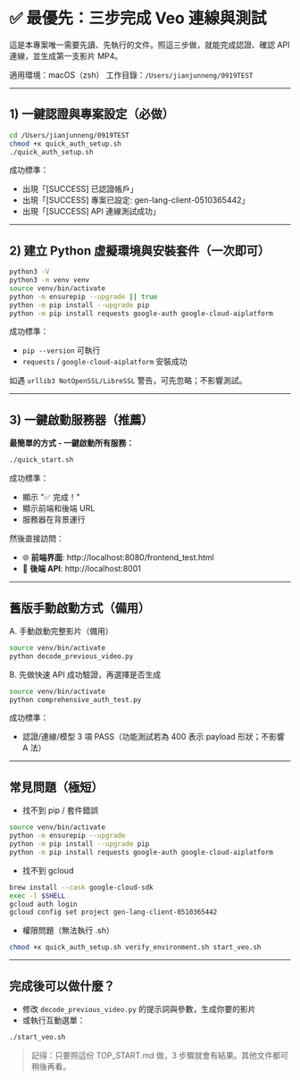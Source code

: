 # ✅ 最優先：三步完成 Veo 連線與測試

這是本專案唯一需要先讀、先執行的文件。照這三步做，就能完成認證、確認 API 連線，並生成第一支影片 MP4。

適用環境：macOS（zsh）
工作目錄：`/Users/jianjunneng/0919TEST`

---

## 1) 一鍵認證與專案設定（必做）
```zsh
cd /Users/jianjunneng/0919TEST
chmod +x quick_auth_setup.sh
./quick_auth_setup.sh
```
成功標準：
- 出現「[SUCCESS] 已認證帳戶」
- 出現「[SUCCESS] 專案已設定: gen-lang-client-0510365442」
- 出現「[SUCCESS] API 連線測試成功」

---

## 2) 建立 Python 虛擬環境與安裝套件（一次即可）
```zsh
python3 -V
python3 -m venv venv
source venv/bin/activate
python -m ensurepip --upgrade || true
python -m pip install --upgrade pip
python -m pip install requests google-auth google-cloud-aiplatform
```
成功標準：
- `pip --version` 可執行
- `requests` / `google-cloud-aiplatform` 安裝成功

如遇 `urllib3 NotOpenSSL/LibreSSL` 警告，可先忽略；不影響測試。

---

## 3) 一鍵啟動服務器（推薦）

**最簡單的方式 - 一鍵啟動所有服務：**
```zsh
./quick_start.sh
```

成功標準：
- 顯示 "✅ 完成！"
- 顯示前端和後端 URL
- 服務器在背景運行

然後直接訪問：
- 🌐 **前端界面**: http://localhost:8080/frontend_test.html
- 📡 **後端 API**: http://localhost:8001

---

## 舊版手動啟動方式（備用）

A. 手動啟動完整影片（備用）
```zsh
source venv/bin/activate
python decode_previous_video.py
```

B. 先做快速 API 成功驗證，再選擇是否生成
```zsh
source venv/bin/activate
python comprehensive_auth_test.py
```
成功標準：
- 認證/連線/模型 3 項 PASS（功能測試若為 400 表示 payload 形狀；不影響 A 法）

---

## 常見問題（極短）
- 找不到 pip / 套件錯誤
```zsh
source venv/bin/activate
python -m ensurepip --upgrade
python -m pip install --upgrade pip
python -m pip install requests google-auth google-cloud-aiplatform
```
- 找不到 gcloud
```zsh
brew install --cask google-cloud-sdk
exec -l $SHELL
gcloud auth login
gcloud config set project gen-lang-client-0510365442
```
- 權限問題（無法執行 .sh）
```zsh
chmod +x quick_auth_setup.sh verify_environment.sh start_veo.sh
```

---

## 完成後可以做什麼？
- 修改 `decode_previous_video.py` 的提示詞與參數，生成你要的影片
- 或執行互動選單：
```zsh
./start_veo.sh
```

> 記得：只要照這份 TOP_START.md 做，3 步驟就會有結果。其他文件都可稍後再看。